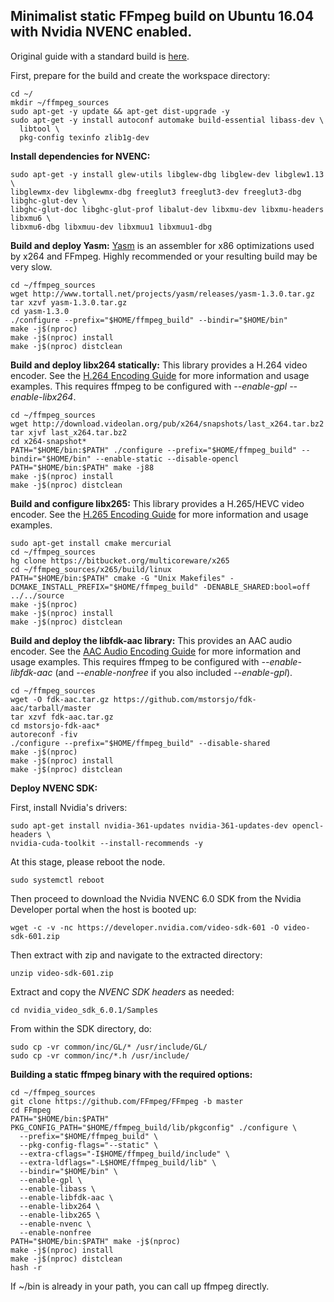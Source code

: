 Minimalist static FFmpeg build on Ubuntu 16.04 with Nvidia NVENC enabled.
------------------------------------------------------------------------

Original guide with a standard build is [here](https://gist.github.com/Brainiarc7/95c9338a737aa36d9bb2931bed379219).

First, prepare for the build and create the workspace directory: 

    cd ~/
    mkdir ~/ffmpeg_sources
    sudo apt-get -y update && apt-get dist-upgrade -y
    sudo apt-get -y install autoconf automake build-essential libass-dev \
      libtool \
      pkg-config texinfo zlib1g-dev

**Install dependencies for NVENC:**

    sudo apt-get -y install glew-utils libglew-dbg libglew-dev libglew1.13 \
    libglewmx-dev libglewmx-dbg freeglut3 freeglut3-dev freeglut3-dbg libghc-glut-dev \
    libghc-glut-doc libghc-glut-prof libalut-dev libxmu-dev libxmu-headers libxmu6 \
    libxmu6-dbg libxmuu-dev libxmuu1 libxmuu1-dbg 

    

**Build and deploy Yasm:**
[Yasm](http://yasm.tortall.net/) is an assembler for x86 optimizations used by x264 and FFmpeg. Highly recommended or your resulting build may be very slow.

    cd ~/ffmpeg_sources
    wget http://www.tortall.net/projects/yasm/releases/yasm-1.3.0.tar.gz
    tar xzvf yasm-1.3.0.tar.gz
    cd yasm-1.3.0
    ./configure --prefix="$HOME/ffmpeg_build" --bindir="$HOME/bin"
    make -j$(nproc)
    make -j$(nproc) install
    make -j$(nproc) distclean


**Build and deploy libx264 statically:**
This library provides a H.264 video encoder. See the [H.264 Encoding Guide](https://trac.ffmpeg.org/wiki/Encode/H.264) for more information and usage examples.
This requires ffmpeg to be configured with *--enable-gpl* *--enable-libx264*.

    cd ~/ffmpeg_sources
    wget http://download.videolan.org/pub/x264/snapshots/last_x264.tar.bz2
    tar xjvf last_x264.tar.bz2
    cd x264-snapshot*
    PATH="$HOME/bin:$PATH" ./configure --prefix="$HOME/ffmpeg_build" --bindir="$HOME/bin" --enable-static --disable-opencl
    PATH="$HOME/bin:$PATH" make -j88
    make -j$(nproc) install
    make -j$(nproc) distclean


**Build and configure libx265:**
This library provides a H.265/HEVC video encoder. See the [H.265 Encoding Guide](https://trac.ffmpeg.org/wiki/Encode/H.265) for more information and usage examples.

    sudo apt-get install cmake mercurial
    cd ~/ffmpeg_sources
    hg clone https://bitbucket.org/multicoreware/x265
    cd ~/ffmpeg_sources/x265/build/linux
    PATH="$HOME/bin:$PATH" cmake -G "Unix Makefiles" -DCMAKE_INSTALL_PREFIX="$HOME/ffmpeg_build" -DENABLE_SHARED:bool=off ../../source
    make -j$(nproc)
    make -j$(nproc) install
    make -j$(nproc) distclean

**Build and deploy the libfdk-aac library:**
This provides an AAC audio encoder. See the [AAC Audio Encoding Guide](https://trac.ffmpeg.org/wiki/Encode/AAC) for more information and usage examples.
This requires ffmpeg to be configured with *--enable-libfdk-aac* (and *--enable-nonfree* if you also included *--enable-gpl*).

    cd ~/ffmpeg_sources
    wget -O fdk-aac.tar.gz https://github.com/mstorsjo/fdk-aac/tarball/master
    tar xzvf fdk-aac.tar.gz
    cd mstorsjo-fdk-aac*
    autoreconf -fiv
    ./configure --prefix="$HOME/ffmpeg_build" --disable-shared
    make -j$(nproc)
    make -j$(nproc) install
    make -j$(nproc) distclean


**Deploy NVENC SDK:**

First, install Nvidia's drivers:

    sudo apt-get install nvidia-361-updates nvidia-361-updates-dev opencl-headers \
    nvidia-cuda-toolkit --install-recommends -y 

At this stage, please reboot the node.

    sudo systemctl reboot

Then proceed to download the Nvidia NVENC 6.0 SDK from the Nvidia Developer portal when the host is booted up:

    wget -c -v -nc https://developer.nvidia.com/video-sdk-601 -O video-sdk-601.zip

Then extract with zip and navigate to the extracted directory:

    unzip video-sdk-601.zip

Extract and copy the *NVENC SDK headers* as needed:

    cd nvidia_video_sdk_6.0.1/Samples

From within the SDK directory, do:

    sudo cp -vr common/inc/GL/* /usr/include/GL/
    sudo cp -vr common/inc/*.h /usr/include/



**Building a static ffmpeg binary with the required options:**

    cd ~/ffmpeg_sources
    git clone https://github.com/FFmpeg/FFmpeg -b master
    cd FFmpeg
    PATH="$HOME/bin:$PATH" PKG_CONFIG_PATH="$HOME/ffmpeg_build/lib/pkgconfig" ./configure \
      --prefix="$HOME/ffmpeg_build" \
      --pkg-config-flags="--static" \
      --extra-cflags="-I$HOME/ffmpeg_build/include" \
      --extra-ldflags="-L$HOME/ffmpeg_build/lib" \
      --bindir="$HOME/bin" \
      --enable-gpl \
      --enable-libass \
      --enable-libfdk-aac \
      --enable-libx264 \
      --enable-libx265 \
      --enable-nvenc \
      --enable-nonfree
    PATH="$HOME/bin:$PATH" make -j$(nproc)
    make -j$(nproc) install
    make -j$(nproc) distclean
    hash -r

If ~/bin is already in your path, you can call up ffmpeg directly.



